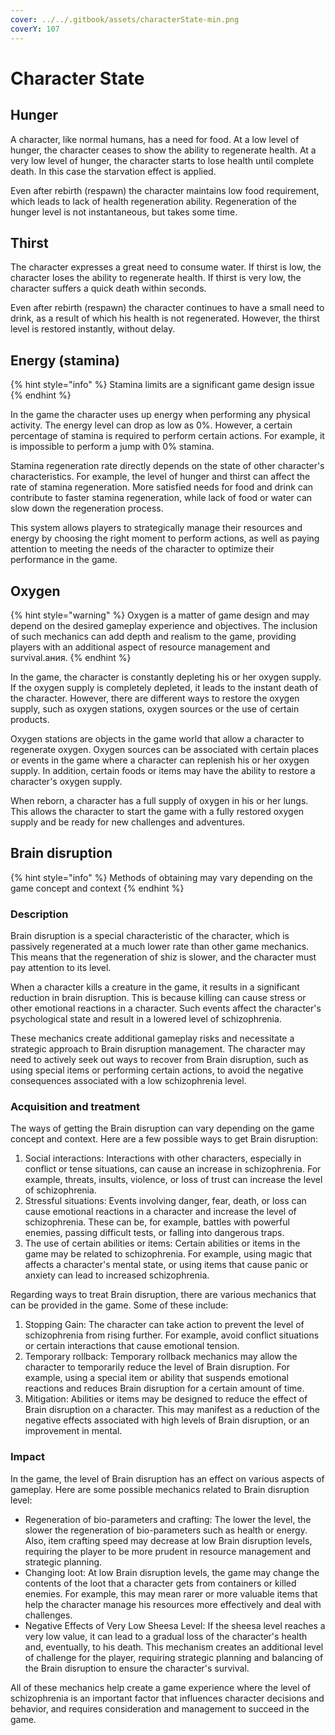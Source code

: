 ```yaml
---
cover: ../../.gitbook/assets/characterState-min.png
coverY: 107
---
```


# Character State

## Hunger

A character, like normal humans, has a need for food. At a low level of hunger, the character ceases to show the ability to regenerate health. At a very low level of hunger, the character starts to lose health until complete death. In this case the starvation effect is applied.

Even after rebirth (respawn) the character maintains low food requirement, which leads to lack of health regeneration ability. Regeneration of the hunger level is not instantaneous, but takes some time.

## Thirst

The character expresses a great need to consume water. If thirst is low, the character loses the ability to regenerate health. If thirst is very low, the character suffers a quick death within seconds.

Even after rebirth (respawn) the character continues to have a small need to drink, as a result of which his health is not regenerated. However, the thirst level is restored instantly, without delay.

## Energy (stamina)

{% hint style="info" %}
Stamina limits are a significant game design issue
{% endhint %}

In the game the character uses up energy when performing any physical activity. The energy level can drop as low as 0%. However, a certain percentage of stamina is required to perform certain actions. For example, it is impossible to perform a jump with 0% stamina.

Stamina regeneration rate directly depends on the state of other character's characteristics. For example, the level of hunger and thirst can affect the rate of stamina regeneration. More satisfied needs for food and drink can contribute to faster stamina regeneration, while lack of food or water can slow down the regeneration process.

This system allows players to strategically manage their resources and energy by choosing the right moment to perform actions, as well as paying attention to meeting the needs of the character to optimize their performance in the game.

## Oxygen

{% hint style="warning" %}
Oxygen is a matter of game design and may depend on the desired gameplay experience and objectives. The inclusion of such mechanics can add depth and realism to the game, providing players with an additional aspect of resource management and survival.ания.
{% endhint %}

In the game, the character is constantly depleting his or her oxygen supply. If the oxygen supply is completely depleted, it leads to the instant death of the character. However, there are different ways to restore the oxygen supply, such as oxygen stations, oxygen sources or the use of certain products.

Oxygen stations are objects in the game world that allow a character to regenerate oxygen. Oxygen sources can be associated with certain places or events in the game where a character can replenish his or her oxygen supply. In addition, certain foods or items may have the ability to restore a character's oxygen supply.

When reborn, a character has a full supply of oxygen in his or her lungs. This allows the character to start the game with a fully restored oxygen supply and be ready for new challenges and adventures.

## Brain disruption

{% hint style="info" %}
Methods of obtaining may vary depending on the game concept and context
{% endhint %}

### Description

Brain disruption is a special characteristic of the character, which is passively regenerated at a much lower rate than other game mechanics. This means that the regeneration of shiz is slower, and the character must pay attention to its level.

When a character kills a creature in the game, it results in a significant reduction in brain disruption. This is because killing can cause stress or other emotional reactions in a character. Such events affect the character's psychological state and result in a lowered level of schizophrenia.

These mechanics create additional gameplay risks and necessitate a strategic approach to Brain disruption management. The character may need to actively seek out ways to recover from Brain disruption, such as using special items or performing certain actions, to avoid the negative consequences associated with a low schizophrenia level.

### Acquisition and treatment

The ways of getting the Brain disruption can vary depending on the game concept and context. Here are a few possible ways to get Brain disruption:

1. Social interactions: Interactions with other characters, especially in conflict or tense situations, can cause an increase in schizophrenia. For example, threats, insults, violence, or loss of trust can increase the level of schizophrenia.
2. Stressful situations: Events involving danger, fear, death, or loss can cause emotional reactions in a character and increase the level of schizophrenia. These can be, for example, battles with powerful enemies, passing difficult tests, or falling into dangerous traps.
3. The use of certain abilities or items: Certain abilities or items in the game may be related to schizophrenia. For example, using magic that affects a character's mental state, or using items that cause panic or anxiety can lead to increased schizophrenia.

Regarding ways to treat Brain disruption, there are various mechanics that can be provided in the game. Some of these include:

1. Stopping Gain: The character can take action to prevent the level of schizophrenia from rising further. For example, avoid conflict situations or certain interactions that cause emotional tension.
2. Temporary rollback: Temporary rollback mechanics may allow the character to temporarily reduce the level of Brain disruption. For example, using a special item or ability that suspends emotional reactions and reduces Brain disruption for a certain amount of time.
3. Mitigation: Abilities or items may be designed to reduce the effect of Brain disruption on a character. This may manifest as a reduction of the negative effects associated with high levels of Brain disruption, or an improvement in mental.

### Impact

In the game, the level of Brain disruption has an effect on various aspects of gameplay. Here are some possible mechanics related to Brain disruption level:

* Regeneration of bio-parameters and crafting: The lower the level, the slower the regeneration of bio-parameters such as health or energy. Also, item crafting speed may decrease at low Brain disruption levels, requiring the player to be more prudent in resource management and strategic planning.
* Changing loot: At low Brain disruption levels, the game may change the contents of the loot that a character gets from containers or killed enemies. For example, this may mean rarer or more valuable items that help the character manage his resources more effectively and deal with challenges.
* Negative Effects of Very Low Sheesa Level: If the sheesa level reaches a very low value, it can lead to a gradual loss of the character's health and, eventually, to his death. This mechanism creates an additional level of challenge for the player, requiring strategic planning and balancing of the Brain disruption to ensure the character's survival.

All of these mechanics help create a game experience where the level of schizophrenia is an important factor that influences character decisions and behavior, and requires consideration and management to succeed in the game.
